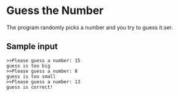 # Guess the Number #

The program randomly picks a number and you try to guess it.ser. 
## Sample input ## 
    >>Please guess a number: 15
    guess is too big
    >>Please guess a number: 8
    guess is too small
    >>Please guess a number: 13
    guess is correct!
